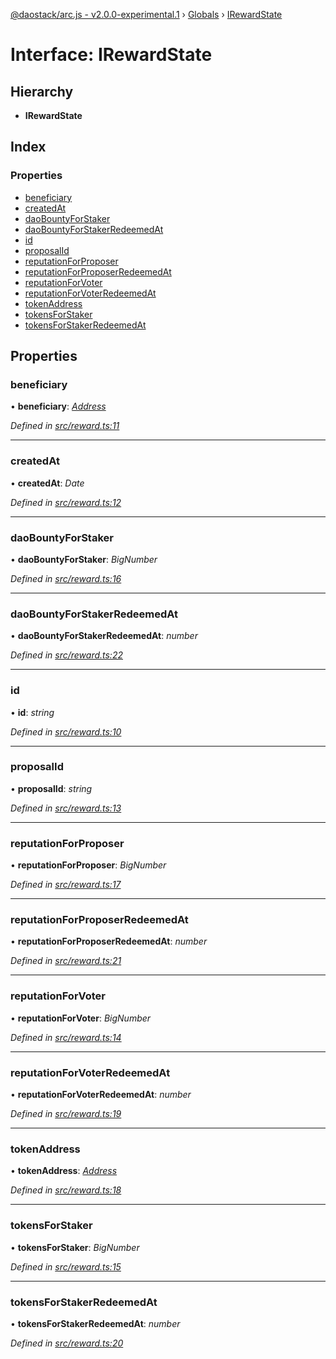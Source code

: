 [@daostack/arc.js - v2.0.0-experimental.1](../README.md) › [Globals](../globals.md) › [IRewardState](irewardstate.md)

# Interface: IRewardState

## Hierarchy

* **IRewardState**

## Index

### Properties

* [beneficiary](irewardstate.md#beneficiary)
* [createdAt](irewardstate.md#createdat)
* [daoBountyForStaker](irewardstate.md#daobountyforstaker)
* [daoBountyForStakerRedeemedAt](irewardstate.md#daobountyforstakerredeemedat)
* [id](irewardstate.md#id)
* [proposalId](irewardstate.md#proposalid)
* [reputationForProposer](irewardstate.md#reputationforproposer)
* [reputationForProposerRedeemedAt](irewardstate.md#reputationforproposerredeemedat)
* [reputationForVoter](irewardstate.md#reputationforvoter)
* [reputationForVoterRedeemedAt](irewardstate.md#reputationforvoterredeemedat)
* [tokenAddress](irewardstate.md#tokenaddress)
* [tokensForStaker](irewardstate.md#tokensforstaker)
* [tokensForStakerRedeemedAt](irewardstate.md#tokensforstakerredeemedat)

## Properties

###  beneficiary

• **beneficiary**: *[Address](../globals.md#address)*

*Defined in [src/reward.ts:11](https://github.com/daostack/arc.js/blob/6c661ff/src/reward.ts#L11)*

___

###  createdAt

• **createdAt**: *Date*

*Defined in [src/reward.ts:12](https://github.com/daostack/arc.js/blob/6c661ff/src/reward.ts#L12)*

___

###  daoBountyForStaker

• **daoBountyForStaker**: *BigNumber*

*Defined in [src/reward.ts:16](https://github.com/daostack/arc.js/blob/6c661ff/src/reward.ts#L16)*

___

###  daoBountyForStakerRedeemedAt

• **daoBountyForStakerRedeemedAt**: *number*

*Defined in [src/reward.ts:22](https://github.com/daostack/arc.js/blob/6c661ff/src/reward.ts#L22)*

___

###  id

• **id**: *string*

*Defined in [src/reward.ts:10](https://github.com/daostack/arc.js/blob/6c661ff/src/reward.ts#L10)*

___

###  proposalId

• **proposalId**: *string*

*Defined in [src/reward.ts:13](https://github.com/daostack/arc.js/blob/6c661ff/src/reward.ts#L13)*

___

###  reputationForProposer

• **reputationForProposer**: *BigNumber*

*Defined in [src/reward.ts:17](https://github.com/daostack/arc.js/blob/6c661ff/src/reward.ts#L17)*

___

###  reputationForProposerRedeemedAt

• **reputationForProposerRedeemedAt**: *number*

*Defined in [src/reward.ts:21](https://github.com/daostack/arc.js/blob/6c661ff/src/reward.ts#L21)*

___

###  reputationForVoter

• **reputationForVoter**: *BigNumber*

*Defined in [src/reward.ts:14](https://github.com/daostack/arc.js/blob/6c661ff/src/reward.ts#L14)*

___

###  reputationForVoterRedeemedAt

• **reputationForVoterRedeemedAt**: *number*

*Defined in [src/reward.ts:19](https://github.com/daostack/arc.js/blob/6c661ff/src/reward.ts#L19)*

___

###  tokenAddress

• **tokenAddress**: *[Address](../globals.md#address)*

*Defined in [src/reward.ts:18](https://github.com/daostack/arc.js/blob/6c661ff/src/reward.ts#L18)*

___

###  tokensForStaker

• **tokensForStaker**: *BigNumber*

*Defined in [src/reward.ts:15](https://github.com/daostack/arc.js/blob/6c661ff/src/reward.ts#L15)*

___

###  tokensForStakerRedeemedAt

• **tokensForStakerRedeemedAt**: *number*

*Defined in [src/reward.ts:20](https://github.com/daostack/arc.js/blob/6c661ff/src/reward.ts#L20)*
